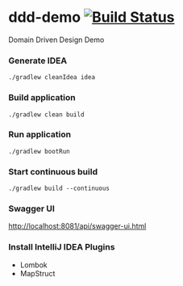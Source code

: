 # ddd-demo [![Build Status](https://travis-ci.org/APIGuild/ddd-demo.svg?branch=master)](https://travis-ci.org/APIGuild/ddd-demo)
Domain Driven Design Demo

### Generate IDEA
```
./gradlew cleanIdea idea
```

### Build application
```
./gradlew clean build
```

### Run application
```
./gradlew bootRun
```

### Start continuous build
```
./gradlew build --continuous
```

### Swagger UI
[http://localhost:8081/api/swagger-ui.html](http://localhost:8081/api/swagger-ui.html)

### Install IntelliJ IDEA Plugins
+ Lombok
+ MapStruct
